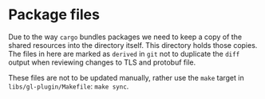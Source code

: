 # Package files

Due to the way `cargo` bundles packages we need to keep a copy of the
shared resources into the directory itself. This directory holds those
copies. The files in here are marked as `derived` in `git` not to
duplicate the `diff` output when reviewing changes to TLS and protobuf
file.

These files are not to be updated manually, rather use the `make`
target in `libs/gl-plugin/Makefile`: `make sync`.
